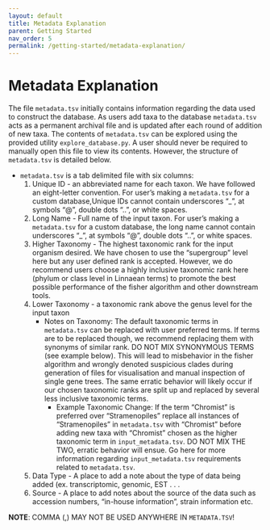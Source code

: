 ```yaml
---
layout: default
title: Metadata Explanation
parent: Getting Started
nav_order: 5
permalink: /getting-started/metadata-explanation/
---
```


# Metadata Explanation

The file `metadata.tsv` initially contains information regarding the data used to construct the database. As users add taxa to the database `metadata.tsv` acts as a permanent archival file and is updated after each round of addition of new taxa. The contents of `metadata.tsv` can be explored using the provided utility `explore_database.py`. A user should never be required to manually open this file to view its contents. However, the structure of `metadata.tsv` is detailed below.

- `metadata.tsv` is a tab delimited file with six columns:
  1. Unique ID - an abbreviated name for each taxon. We have followed an eight-letter convention. For user’s making a `metadata.tsv` for a custom database,Unique IDs cannot contain underscores “_”, at symbols “@”, double dots “..”, or white spaces.
  2. Long Name - Full name of the input taxon. For user’s making a `metadata.tsv` for a custom database, the long name cannot contain underscores “_”, at symbols “@”, double dots “..”, or white spaces.
  3. Higher Taxonomy - The highest taxonomic rank for the input organism desired. We have chosen to use the “supergroup” level here but any user defined rank is accepted. However, we do recommend users choose a highly inclusive taxonomic rank here (phylum or class level in Linnaean terms) to promote the best possible performance of the fisher algorithm and other downstream tools.
  4. Lower Taxonomy - a taxonomic rank above the genus level for the input taxon
     - Notes on Taxonomy: The default taxonomic terms in `metadata.tsv` can be replaced with user preferred terms. If terms are to be replaced though, we recommend replacing them with synonyms of similar rank. DO NOT MIX SYNONYMOUS TERMS (see example below). This will lead to misbehavior in the fisher algorithm and wrongly denoted suspicious clades during generation of files for visualisation and manual inspection of single gene trees. The same erratic behavior will likely occur if our chosen taxonomic ranks are split up and replaced by several less inclusive taxonomic terms.
        - Example Taxonomic Change: If the term “Chromist” is preferred over “Stramenopiles”
        replace all instances of “Stramenopiles” in `metadata.tsv` with “Chromist” before adding
        new taxa with “Chromist” chosen as the higher taxonomic term in `input_metadata.tsv`.
        DO NOT MIX THE TWO, erratic behavior will ensue. Go here for more information regarding `input_metadata.tsv` requirements related to `metadata.tsv`.
  5. Data Type - A place to add a note about the type of data being added (ex. transcriptomic, genomic, EST . . .
  6. Source - A place to add notes about the source of the data such as accession numbers, “in-house information”, strain information etc.

**NOTE**: COMMA (,) MAY NOT BE USED ANYWHERE IN `METADATA.TSV`!